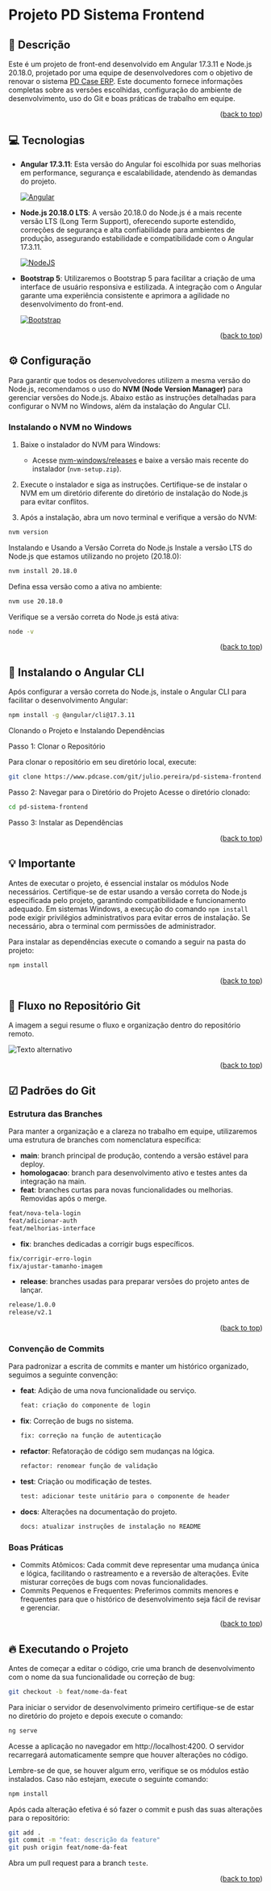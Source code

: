 # Projeto PD Sistema Frontend

## 📝 Descrição

Este é um projeto de front-end desenvolvido em Angular 17.3.11 e Node.js 20.18.0, projetado por uma equipe de desenvolvedores com o objetivo de renovar o sistema [PD Case ERP](https://www.pdcase.com/pderp/autentica/login.aspx?&retornoUrl=/pderp/home/default.aspx&queryUrl). Este documento fornece informações completas sobre as versões escolhidas, configuração do ambiente de desenvolvimento, uso do Git e boas práticas de trabalho em equipe.

<p align="right">(<a href="#readme-top">back to top</a>)</p>

## 💻 Tecnologias

- **Angular 17.3.11**: Esta versão do Angular foi escolhida por suas melhorias em performance, segurança e escalabilidade, atendendo às demandas do projeto.

    [![Angular][Angular.io]][Angular-url]

- **Node.js 20.18.0 LTS**: A versão 20.18.0 do Node.js é a mais recente versão LTS (Long Term Support), oferecendo suporte estendido, correções de segurança e alta confiabilidade para ambientes de produção, assegurando estabilidade e compatibilidade com o Angular 17.3.11.

    [![NodeJS][NodeJS.org]][NodeJS-url]

- **Bootstrap 5**: Utilizaremos o Bootstrap 5 para facilitar a criação de uma interface de usuário responsiva e estilizada. A integração com o Angular garante uma experiência consistente e aprimora a agilidade no desenvolvimento do front-end.

    [![Bootstrap][Bootstrap.com]][Bootstrap-url]

<p align="right">(<a href="#readme-top">back to top</a>)</p>

## ⚙ Configuração

Para garantir que todos os desenvolvedores utilizem a mesma versão do Node.js, recomendamos o uso do **NVM (Node Version Manager)** para gerenciar versões do Node.js. Abaixo estão as instruções detalhadas para configurar o NVM no Windows, além da instalação do Angular CLI.

### Instalando o NVM no Windows

1. Baixe o instalador do NVM para Windows:
   - Acesse [nvm-windows/releases](https://github.com/coreybutler/nvm-windows/releases) e baixe a versão mais recente do instalador (`nvm-setup.zip`).

2. Execute o instalador e siga as instruções. Certifique-se de instalar o NVM em um diretório diferente do diretório de instalação do Node.js para evitar conflitos.

3. Após a instalação, abra um novo terminal e verifique a versão do NVM:

```bash
nvm version
```

Instalando e Usando a Versão Correta do Node.js
Instale a versão LTS do Node.js que estamos utilizando no projeto (20.18.0):

```bash
nvm install 20.18.0
```

Defina essa versão como a ativa no ambiente:

```bash
nvm use 20.18.0
```

Verifique se a versão correta do Node.js está ativa:

```bash
node -v
```

<p align="right">(<a href="#readme-top">back to top</a>)</p>

## 🚀 Instalando o Angular CLI

Após configurar a versão correta do Node.js, instale o Angular CLI para facilitar o desenvolvimento Angular:

```bash
npm install -g @angular/cli@17.3.11
```

Clonando o Projeto e Instalando Dependências

Passo 1: Clonar o Repositório

Para clonar o repositório em seu diretório local, execute:

```bash
git clone https://www.pdcase.com/git/julio.pereira/pd-sistema-frontend.git
```

Passo 2: Navegar para o Diretório do Projeto
Acesse o diretório clonado:

```bash
cd pd-sistema-frontend
```

Passo 3: Instalar as Dependências

<p align="right">(<a href="#readme-top">back to top</a>)</p>

## 💡 Importante

Antes de executar o projeto, é essencial instalar os módulos Node necessários. Certifique-se de estar usando a versão correta do Node.js especificada pelo projeto, garantindo compatibilidade e funcionamento adequado. Em sistemas Windows, a execução do comando `npm install` pode exigir privilégios administrativos para evitar erros de instalação. Se necessário, abra o terminal com permissões de administrador.

Para instalar as dependências execute o comando a seguir na pasta do projeto:

```bash
npm install
```

<p align="right">(<a href="#readme-top">back to top</a>)</p>

## 🔗 Fluxo no Repositório Git

A imagem a segui resume o fluxo e organização dentro do repositório remoto.

![Texto alternativo](docs/imgs/resume-git-flow.png)

<p align="right">(<a href="#readme-top">back to top</a>)</p>

## ☑ Padrões do Git

### Estrutura das Branches

Para manter a organização e a clareza no trabalho em equipe, utilizaremos uma estrutura de branches com nomenclatura específica:

- **main**: branch principal de produção, contendo a versão estável para deploy.
- **homologacao**: branch para desenvolvimento ativo e testes antes da integração na main.
- **feat**: branches curtas para novas funcionalidades ou melhorias. Removidas após o merge.

```bash
feat/nova-tela-login
feat/adicionar-auth
feat/melhorias-interface
```

- **fix**: branches dedicadas a corrigir bugs específicos.

```bash
fix/corrigir-erro-login
fix/ajustar-tamanho-imagem
```

- **release**: branches usadas para preparar versões do projeto antes de lançar.

```bash
release/1.0.0
release/v2.1
```

<p align="right">(<a href="#readme-top">back to top</a>)</p>

### Convenção de Commits

Para padronizar a escrita de commits e manter um histórico organizado, seguimos a seguinte convenção:

- **feat**: Adição de uma nova funcionalidade ou serviço. 

    ```bash
    feat: criação do componente de login
    ```

- **fix**: Correção de bugs no sistema.

    ```bash
    fix: correção na função de autenticação
    ```

- **refactor**: Refatoração de código sem mudanças na lógica.

    ```bash
    refactor: renomear função de validação
    ```

- **test**: Criação ou modificação de testes.

    ```bash
    test: adicionar teste unitário para o componente de header
    ```

- **docs**: Alterações na documentação do projeto.

    ```bash
    docs: atualizar instruções de instalação no README
    ```

### Boas Práticas 

- Commits Atômicos: Cada commit deve representar uma mudança única e lógica, facilitando o rastreamento e a reversão de alterações. Evite misturar correções de bugs com novas funcionalidades.
- Commits Pequenos e Frequentes: Preferimos commits menores e frequentes para que o histórico de desenvolvimento seja fácil de revisar e gerenciar.

<p align="right">(<a href="#readme-top">back to top</a>)</p>

## 🔥 Executando o Projeto

Antes de começar a editar o código, crie uma branch de desenvolvimento com o nome da sua funcionalidade ou correção de bug:

```bash
git checkout -b feat/nome-da-feat
```

Para iniciar o servidor de desenvolvimento primeiro certifique-se de estar no diretório do projeto e depois execute o comando:

```bash
ng serve
```

Acesse a aplicação no navegador em http://localhost:4200. O servidor recarregará automaticamente sempre que houver alterações no código.

Lembre-se de que, se houver algum erro, verifique se os módulos estão instalados. Caso não estejam, execute o seguinte comando:

```bash
npm install
```

Após cada alteração efetiva é só fazer o commit e push das suas alterações para o repositório:

```bash
git add .
git commit -m "feat: descrição da feature"
git push origin feat/nome-da-feat
```

Abra um pull request para a branch ```teste```.

<p align="right">(<a href="#readme-top">back to top</a>)</p>

<!-- MARKDOWN LINKS & IMAGES -->
<!-- https://www.markdownguide.org/basic-syntax/#reference-style-links -->
[Angular.io]:    https://img.shields.io/badge/Angular-DD0031?style=for-the-badge&logo=angular&logoColor=white
[Angular-url]:   https://angular.io/
[Bootstrap.com]: https://img.shields.io/badge/Bootstrap-563D7C?style=for-the-badge&logo=bootstrap&logoColor=white
[Bootstrap-url]: https://getbootstrap.com
[NodeJS.org]:    https://img.shields.io/badge/Node.js-339933?style=for-the-badge&logo=node.js&logoColor=white
[NodeJS-url]:    https://nodejs.org/